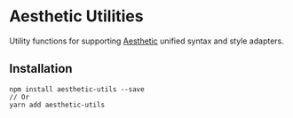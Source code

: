 # Aesthetic Utilities

Utility functions for supporting [Aesthetic](https://github.com/milesj/aesthetic)
unified syntax and style adapters.

## Installation

```
npm install aesthetic-utils --save
// Or
yarn add aesthetic-utils
```
